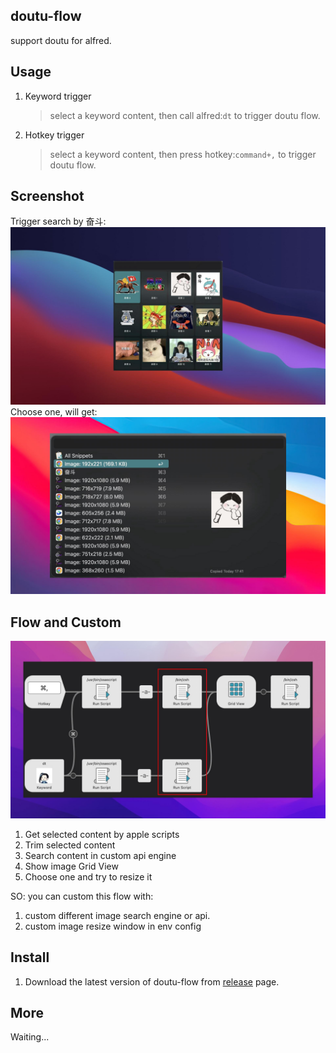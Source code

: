 ## doutu-flow
support doutu for alfred.

## Usage
1. Keyword trigger
    > select a keyword content, then call alfred:`dt` to trigger doutu flow.
2. Hotkey trigger
    > select a keyword content, then press hotkey:`command+,` to trigger doutu flow.

## Screenshot

Trigger search by 奋斗:
![alt text](assets/image.png)
Choose one, will get:
![alt text](assets/image1.png)

## Flow and Custom
![alt text](assets/image3.png)

1. Get selected content by apple scripts
2. Trim selected content
3. Search content in custom api engine
4. Show image Grid View
5. Choose one and try to resize it

SO:
you can custom this flow with:
1. custom different image search engine or api.
2. custom image resize window in env config


## Install
1. Download the latest version of doutu-flow from [release](https://github.com/o98k-ok/doutu/releases) page.


## More
Waiting...